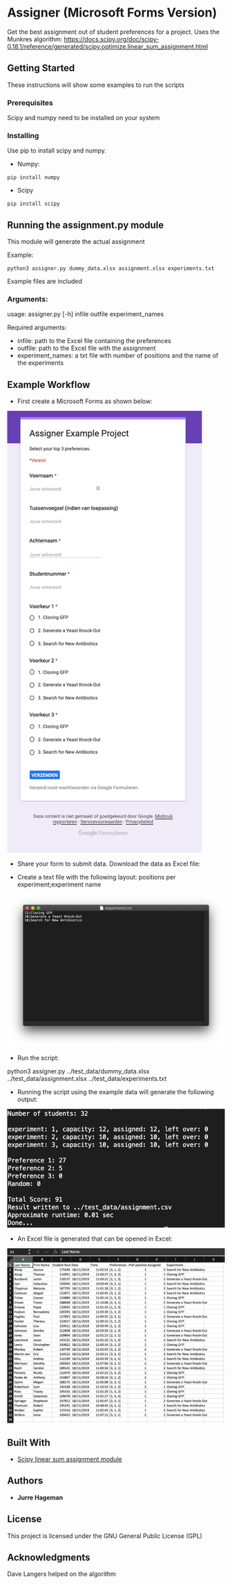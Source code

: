 # Assigner (Microsoft Forms Version)

Get the best assignment out of student preferences for a project.
Uses the Munkres algorithm:
https://docs.scipy.org/doc/scipy-0.18.1/reference/generated/scipy.optimize.linear_sum_assignment.html

## Getting Started

These instructions will show some examples to run the scripts

### Prerequisites

Scipy and numpy need to be installed on your system


### Installing

Use pip to install scipy and numpy.
- Numpy:

```
pip install numpy
```

- Scipy

```
pip install scipy
```

## Running the assignment.py module

This module will generate the actual assignment

Example:
```
python3 assigner.py dummy_data.xlsx assignment.xlsx experiments.txt
```

Example files are included

### Arguments:
usage: assigner.py [-h] infile outfile experiment_names

Required arguments:
- infile: path to the Excel file containing the preferences
- outfile: path to the Excel file with the assignment
- experiment_names: a txt file with number of positions and the name of the experiments


## Example Workflow

- First create a Microsoft Forms as shown below:

![alt text](https://github.com/jurrehageman/assigner-forms/blob/master/images/form.png "Microsoft Form setup")

- Share your form to submit data. Download the data as Excel file:

- Create a text file with the following layout: positions per experiment;experiment name

![alt text](https://github.com/jurrehageman/assigner-forms/blob/master/images/experiments_names.png "Experiment names")

- Run the script:

python3 assigner.py ../test_data/dummy_data.xlsx ../test_data/assignment.xlsx ../test_data/experiments.txt

- Running the script using the example data will generate the following output:

![alt text](https://github.com/jurrehageman/assigner-forms/blob/master/images/terminal_output.png "Terminal Output")

- An Excel file is generated that can be opened in Excel:

![alt text](https://github.com/jurrehageman/assigner-forms/blob/master/images/excel_screenshot.png "Excel file opened in Excel")

## Built With

* [Scipy linear sum assignment module](https://docs.scipy.org/doc/scipy-0.18.1/reference/generated/scipy.optimize.linear_sum_assignment.html)


## Authors

* **Jurre Hageman** 

## License

This project is licensed under the GNU General Public License (GPL)

## Acknowledgments

Dave Langers helped on the algorithm